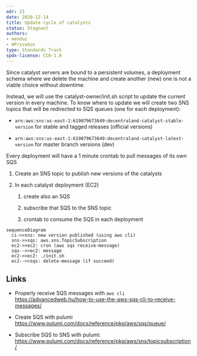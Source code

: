 ```yaml
---
adr: 21
date: 2020-12-14
title: Update cycle of catalysts
status: Stagnant
authors:
- menduz
- HPrivakos
type: Standards Track
spdx-license: CC0-1.0
---
```


Since catalyst servers are bound to a persistent volumes, a deployment schema where we delete the machine and create another (new) one is not a viable choice without downtime.

Instead, we will use the catalyst-owner/init.sh script to update the current version in every machine. To know where to update we will create two SNS topics that will be redirected to SQS queues (one for each deployment):

- `arn:aws:sns:us-east-1:619079673649:decentraland-catalyst-stable-version` for stable and tagged releases (official versions)

- `arn:aws:sns:us-east-1:619079673649:decentraland-catalyst-latest-version` for master branch versions (dev)

Every deployment will have a 1 minute crontab to pull messages of its own SQS

1. Create an SNS topic to publish new versions of the catalysts

2. In each catalyst deployment (EC2)  

   1. create also an SQS

   2. subscribe that SQS to the SNS topic

   3. crontab to consume the SQS in each deployment

```mermaid
sequenceDiagram
  ci->>sns: new version published (using aws cli)
  sns->>sqs: aws.sns.TopicSubscription
  ec2->>ec2: cron (aws sqs receive-message)
  sqs-->>ec2: message
  ec2->>ec2: ./init.sh
  ec2-->>sqs: delete-message (if succeed)
```

## Links

- Properly receive SQS messages with `aws cli` https://advancedweb.hu/how-to-use-the-aws-sqs-cli-to-receive-messages/

- Create SQS with pulumi https://www.pulumi.com/docs/reference/pkg/aws/sqs/queue/

- Subscribe SQS to SNS with pulumi: https://www.pulumi.com/docs/reference/pkg/aws/sns/topicsubscription/

